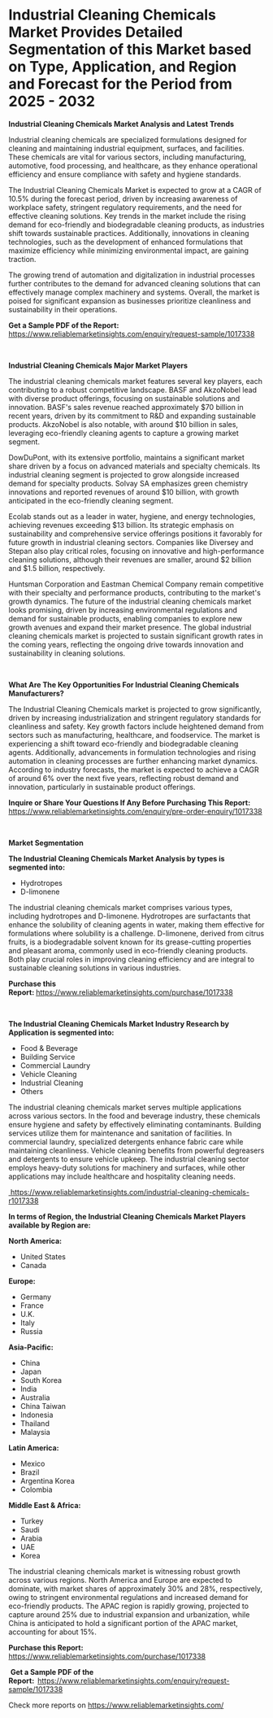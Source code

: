 <p><h1>Industrial Cleaning Chemicals Market Provides Detailed Segmentation of this Market based on Type, Application, and Region and Forecast for the Period from 2025 - 2032</h1></p><p><strong>Industrial Cleaning Chemicals Market Analysis and Latest Trends</strong></p>
<p><p>Industrial cleaning chemicals are specialized formulations designed for cleaning and maintaining industrial equipment, surfaces, and facilities. These chemicals are vital for various sectors, including manufacturing, automotive, food processing, and healthcare, as they enhance operational efficiency and ensure compliance with safety and hygiene standards. </p><p>The Industrial Cleaning Chemicals Market is expected to grow at a CAGR of 10.5% during the forecast period, driven by increasing awareness of workplace safety, stringent regulatory requirements, and the need for effective cleaning solutions. Key trends in the market include the rising demand for eco-friendly and biodegradable cleaning products, as industries shift towards sustainable practices. Additionally, innovations in cleaning technologies, such as the development of enhanced formulations that maximize efficiency while minimizing environmental impact, are gaining traction. </p><p>The growing trend of automation and digitalization in industrial processes further contributes to the demand for advanced cleaning solutions that can effectively manage complex machinery and systems. Overall, the market is poised for significant expansion as businesses prioritize cleanliness and sustainability in their operations.</p></p>
<p><strong>Get a Sample PDF of the Report:&nbsp;</strong> <a href="https://www.reliablemarketinsights.com/enquiry/request-sample/1017338?utm_campaign=2182&utm_medium=2&utm_source=Github&utm_content=ia&utm_term=31012025&utm_id=industrial-cleaning-chemicals">https://www.reliablemarketinsights.com/enquiry/request-sample/1017338</a></p>
<p>&nbsp;</p>
<p><strong>Industrial Cleaning Chemicals Major Market Players</strong></p>
<p><p>The industrial cleaning chemicals market features several key players, each contributing to a robust competitive landscape. BASF and AkzoNobel lead with diverse product offerings, focusing on sustainable solutions and innovation. BASF's sales revenue reached approximately $70 billion in recent years, driven by its commitment to R&D and expanding sustainable products. AkzoNobel is also notable, with around $10 billion in sales, leveraging eco-friendly cleaning agents to capture a growing market segment.</p><p>DowDuPont, with its extensive portfolio, maintains a significant market share driven by a focus on advanced materials and specialty chemicals. Its industrial cleaning segment is projected to grow alongside increased demand for specialty products. Solvay SA emphasizes green chemistry innovations and reported revenues of around $10 billion, with growth anticipated in the eco-friendly cleaning segment.</p><p>Ecolab stands out as a leader in water, hygiene, and energy technologies, achieving revenues exceeding $13 billion. Its strategic emphasis on sustainability and comprehensive service offerings positions it favorably for future growth in industrial cleaning sectors. Companies like Diversey and Stepan also play critical roles, focusing on innovative and high-performance cleaning solutions, although their revenues are smaller, around $2 billion and $1.5 billion, respectively.</p><p>Huntsman Corporation and Eastman Chemical Company remain competitive with their specialty and performance products, contributing to the market's growth dynamics. The future of the industrial cleaning chemicals market looks promising, driven by increasing environmental regulations and demand for sustainable products, enabling companies to explore new growth avenues and expand their market presence. The global industrial cleaning chemicals market is projected to sustain significant growth rates in the coming years, reflecting the ongoing drive towards innovation and sustainability in cleaning solutions.</p></p>
<p>&nbsp;</p>
<p><strong>What Are The Key Opportunities For Industrial Cleaning Chemicals Manufacturers?</strong></p>
<p><p>The Industrial Cleaning Chemicals market is projected to grow significantly, driven by increasing industrialization and stringent regulatory standards for cleanliness and safety. Key growth factors include heightened demand from sectors such as manufacturing, healthcare, and foodservice. The market is experiencing a shift toward eco-friendly and biodegradable cleaning agents. Additionally, advancements in formulation technologies and rising automation in cleaning processes are further enhancing market dynamics. According to industry forecasts, the market is expected to achieve a CAGR of around 6% over the next five years, reflecting robust demand and innovation, particularly in sustainable product offerings.</p></p>
<p><strong>Inquire or Share Your Questions If Any Before Purchasing This Report:</strong> <a href="https://www.reliablemarketinsights.com/enquiry/pre-order-enquiry/1017338?utm_campaign=2182&utm_medium=2&utm_source=Github&utm_content=ia&utm_term=31012025&utm_id=industrial-cleaning-chemicals">https://www.reliablemarketinsights.com/enquiry/pre-order-enquiry/1017338</a></p>
<p>&nbsp;</p>
<p><strong>Market Segmentation</strong></p>
<p><strong>The Industrial Cleaning Chemicals Market Analysis by types is segmented into:</strong></p>
<p><ul><li>Hydrotropes</li><li>D-limonene</li></ul></p>
<p><p>The industrial cleaning chemicals market comprises various types, including hydrotropes and D-limonene. Hydrotropes are surfactants that enhance the solubility of cleaning agents in water, making them effective for formulations where solubility is a challenge. D-limonene, derived from citrus fruits, is a biodegradable solvent known for its grease-cutting properties and pleasant aroma, commonly used in eco-friendly cleaning products. Both play crucial roles in improving cleaning efficiency and are integral to sustainable cleaning solutions in various industries.</p></p>
<p><strong>Purchase this Report:&nbsp;</strong><a href="https://www.reliablemarketinsights.com/purchase/1017338?utm_campaign=2182&utm_medium=2&utm_source=Github&utm_content=ia&utm_term=31012025&utm_id=industrial-cleaning-chemicals">https://www.reliablemarketinsights.com/purchase/1017338</a></p>
<p>&nbsp;</p>
<p><strong>The Industrial Cleaning Chemicals Market Industry Research by Application is segmented into:</strong></p>
<p><ul><li>Food & Beverage</li><li>Building Service</li><li>Commercial Laundry</li><li>Vehicle Cleaning</li><li>Industrial Cleaning</li><li>Others</li></ul></p>
<p><p>The industrial cleaning chemicals market serves multiple applications across various sectors. In the food and beverage industry, these chemicals ensure hygiene and safety by effectively eliminating contaminants. Building services utilize them for maintenance and sanitation of facilities. In commercial laundry, specialized detergents enhance fabric care while maintaining cleanliness. Vehicle cleaning benefits from powerful degreasers and detergents to ensure vehicle upkeep. The industrial cleaning sector employs heavy-duty solutions for machinery and surfaces, while other applications may include healthcare and hospitality cleaning needs.</p></p>
<p><a href="https://www.reliablemarketinsights.com/industrial-cleaning-chemicals-r1017338?utm_campaign=2182&utm_medium=2&utm_source=Github&utm_content=ia&utm_term=31012025&utm_id=industrial-cleaning-chemicals">&nbsp;https://www.reliablemarketinsights.com/industrial-cleaning-chemicals-r1017338</a></p>
<p><strong>In terms of Region, the Industrial Cleaning Chemicals Market Players available by Region are:</strong></p>
<p>
    <p> <strong> North America: </strong>
        <ul>
            <li>United States</li>
            <li>Canada</li>
        </ul>
        </p> 
    <p> <strong> Europe: </strong>
        <ul>
            <li>Germany</li>
            <li>France</li>
            <li>U.K.</li>
            <li>Italy</li>
            <li>Russia</li>
        </ul>
        </p> 
    <p> <strong> Asia-Pacific: </strong>
        <ul>
            <li>China</li>
            <li>Japan</li>
            <li>South Korea</li>
            <li>India</li>
            <li>Australia</li>
            <li>China Taiwan</li>
            <li>Indonesia</li>
            <li>Thailand</li>
            <li>Malaysia</li>
        </ul>
        </p> 
    <p> <strong> Latin America: </strong>
        <ul>
            <li>Mexico</li>
            <li>Brazil</li>
            <li>Argentina Korea</li>
            <li>Colombia</li>
        </ul>
        </p> 
    <p> <strong> Middle East & Africa: </strong>
        <ul>
            <li>Turkey</li>
            <li>Saudi</li>
            <li>Arabia</li>
            <li>UAE</li>
            <li>Korea</li>
        </ul>
    </p>
    </p>
<p><p>The industrial cleaning chemicals market is witnessing robust growth across various regions. North America and Europe are expected to dominate, with market shares of approximately 30% and 28%, respectively, owing to stringent environmental regulations and increased demand for eco-friendly products. The APAC region is rapidly growing, projected to capture around 25% due to industrial expansion and urbanization, while China is anticipated to hold a significant portion of the APAC market, accounting for about 15%.</p></p>
<p><strong>Purchase this Report: </strong><a href="https://www.reliablemarketinsights.com/purchase/1017338?utm_campaign=2182&utm_medium=2&utm_source=Github&utm_content=ia&utm_term=31012025&utm_id=industrial-cleaning-chemicals">https://www.reliablemarketinsights.com/purchase/1017338</a></p>
<p>&nbsp;<strong>Get a Sample PDF of the Report:&nbsp;&nbsp;</strong><a href="https://www.reliablemarketinsights.com/enquiry/request-sample/1017338?utm_campaign=2182&utm_medium=2&utm_source=Github&utm_content=ia&utm_term=31012025&utm_id=industrial-cleaning-chemicals">https://www.reliablemarketinsights.com/enquiry/request-sample/1017338</a></p>
<p><strong></strong></p>
<p>Check more reports on <a href="https://www.reliablemarketinsights.com/?utm_campaign=2182&utm_medium=2&utm_source=Github&utm_content=ia&utm_term=31012025&utm_id=industrial-cleaning-chemicals">https://www.reliablemarketinsights.com/</a></p>